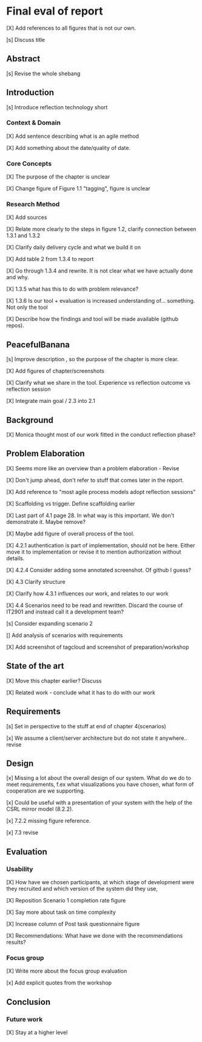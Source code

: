 # Final eval of report
[X] Add references to all figures that is not our own. 

[s] Discuss title

## Abstract
[s] Revise the whole shebang

## Introduction
[s] Introduce reflection technology short

### Context & Domain
[X] Add sentence describing what is an agile method

[X] Add something about the date/quality of date.

### Core Concepts
[X] The purpose of the chapter is unclear

[X] Change figure of Figure 1.1 "tagging", figure is unclear

### Research Method
[X] Add sources

[X] Relate more clearly to the steps in figure 1.2, clarify connection between 1.3.1 and 1.3.2

[X] Clarify daily delivery cycle and what we build it on

[X] Add table 2 from 1.3.4 to report

[X] Go through 1.3.4 and rewrite. It is not clear what we have actually done and why. 

[X] 1.3.5 what has this to do with problem relevance? 

[X] 1.3.6 Is our tool + evaluation is increased understanding of... something. Not only the tool

[X] Describe how the findings and tool will be made available (github repos).

## PeacefulBanana
[s] Improve description , so the purpose of the chapter is more clear. 

[X] Add figures of chapter/screenshots

[X] Clarify what we share in the tool. Experience vs reflection outcome vs reflection session

[X] Integrate main goal / 2.3 into 2.1 

## Background
[X] Monica thought most of our work fitted in the conduct reflection phase?

## Problem Elaboration
[X] Seems more like an overview than a problem elaboration - Revise

[X] Don't jump ahead, don't refer to stuff that comes later in the report. 

[X] Add reference to "most agile process models adopt reflection sessions"

[X] Scaffolding vs trigger. Define scaffolding earlier

[X] Last part of 4.1 page 28. In what way is this important. We don't demonstrate it. Maybe remove?

[X] Maybe add figure of overall process of the tool.

[X] 4.2.1 authentication is part of implementation, should not be here. Either move it to implementation or revise it to mention authorization without details. 

[X] 4.2.4 Consider adding some annotated screenshot. Of github I guess?

[X] 4.3 Clarify structure

[X] Clarify how 4.3.1 influences our work, and relates to our work 

[X] 4.4 Scenarios need to be read and rewritten. Discard the course of IT2901 and instead call it a development team?

[s] Consider expanding scenario 2

[] Add analysis of scenarios with requirements

[X] Add screenshot of tagcloud and screenshot of preparation/workshop

## State of the art
[X] Move this chapter earlier? Discuss

[X] Related work - conclude what it has to do with our work

## Requirements
[s] Set in perspective to the stuff at end of chapter 4(scenarios)

[x] We assume a client/server architecture but do not state it anywhere.. revise

## Design
[x] Missing a lot about the overall design of our system. What do we do to meet requirements, f.ex what visualizations you have chosen, what form of cooperation are we supporting. 

[x] Could be useful with a presentation of your system with the help of the CSRL mirror model (8.2.2).

[x] 7.2.2 missing figure reference. 

[x] 7.3 revise

## Evaluation
### Usability
[X] How have we chosen participants, at which stage of development were they recruited and which version of the system did they use,

[X] Reposition Scenario 1 completion rate figure

[X] Say more about task on time complexity

[X] Increase column of Post task questionnaire figure

[X] Recommendations: What have we done with the recommendations results?

### Focus group
[X] Write more about the focus group evaluation

[x] Add explicit quotes from the workshop

## Conclusion
### Future work
[X] Stay at a higher level

